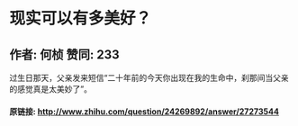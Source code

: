 # 现实可以有多美好？
## 作者: 何桢  赞同: 233
过生日那天，父亲发来短信“二十年前的今天你出现在我的生命中，刹那间当父亲的感觉真是太美妙了”。

#### 原链接: http://www.zhihu.com/question/24269892/answer/27273544